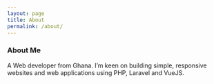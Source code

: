 ```yaml
---
layout: page
title: About
permalink: /about/
---
```


<h3>About Me</h3>
<div class="w-full md:w-2/3 mx-auto text-3xl font-bold my-10 py-8 px-6 bg-indigo-800 text-white rounded-lg">A Web developer from Ghana. I’m keen on building simple, responsive websites and web applications using PHP, Laravel and VueJS.</div>




